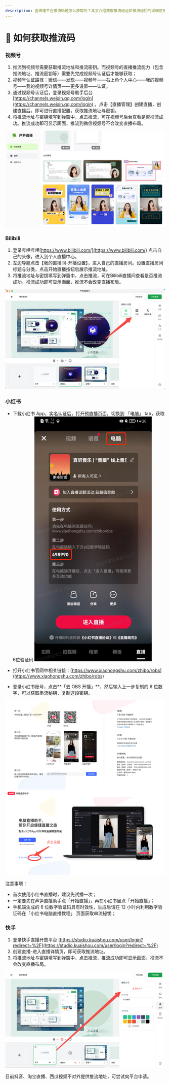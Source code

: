 ```yaml
---
description: 各直播平台推流码是怎么获取的？本文介绍获取推流地址和推流秘钥的详细使用方案！😊本文介绍的直播平台包括视频号、Bilibili、小红书、快手
---
```


# 🔐 如何获取推流码

### 视频号

1. 推流到视频号需要获取推流地址和推流密钥。而视频号的直播推流能力（包含推流地址、推流密钥等）需要先完成视频号认证后才能够获取；
2. 视频号认证路径：微信——发现——视频号——右上角个人中心——我的视频号——我的视频号详情页——更多设置——认证。
3. 通过视频号认证后，登录视频号助手后台 [https://channels.weixin.qq.com/login](https://channels.weixin.qq.com/login) 。点击【直播管理】创建直播，创建直播后，即可进行直播配置，获取推流地址与密钥。
4. 将推流地址与密钥填写到弹窗中，点击推流，可在视频号后台查看是否推流成功。推流成功即可显示画面，推流到微信视频号不会改变直播布局。

<img src="../public/.gitbook/assets/image.png" alt="">

### Bilibili

1. 登录哔哩哔哩[https://www.bilibili.com/](https://www.bilibili.com/) 点击自己的头像，进入到个人直播中心。
2. 左边导航点击【我的直播间-开播设置】，进入自己的直播房间。设置直播房间标题与分类，点击开始直播按钮后展示推流地址。
3. 将推流地址与密钥填写到弹窗中，点击推流，可在Bilibili直播间查看是否推流成功。推流成功即可显示画面，推流不会改变直播布局。

<img src="../public/.gitbook/assets/image (1).png" alt="">

### 小红书

* 下载小红书 App，实名认证后，打开预直播页面，切换到 「电脑」 tab，获取6位验证码
<ImgCenter><img src="../public/.gitbook/assets/image (10).png" alt=""></ImgCenter>

* 打开小红书官网中相关链接：[https://www.xiaohongshu.com/zhibo/robs](https://www.xiaohongshu.com/zhibo/robs)
* 登录小红书账号，点击**「去 OBS 开播」**，然后输入上一步复制的 6 位数字，可以获取串流秘钥，复制这段密钥。

<img src="../public/.gitbook/assets/image (8).png" alt="">

<img src="../public/.gitbook/assets/image (9).png" alt="">

注意事项：

* 首次使用小红书直播时，建议先试播一次；
* 一定要先在芦笋直播助手点「开始直播」，再在小红书里点「开始直播」；
* 手机端生成的 6 位数字验证码具有时效性，生成后请在 12 小时内利用数字验证码在「小红书电脑直播教程」 页面获取串流秘钥；

### 快手

1. 登录快手直播开放平台 [https://studio.kuaishou.com/user/login?redirect=%2F](https://studio.kuaishou.com/user/login?redirect=%2F)
2. 创建直播-进入直播详情页，即可获取推流地址。
3. 将推流地址与密钥填写到弹窗中，点击推流，推流成功即可显示画面，推流不会改变直播布局。

<img src="../public/.gitbook/assets/image (3).png" alt="">

目前抖音、淘宝直播、西瓜视频不对外提供推流地址，可尝试向平台申请。
